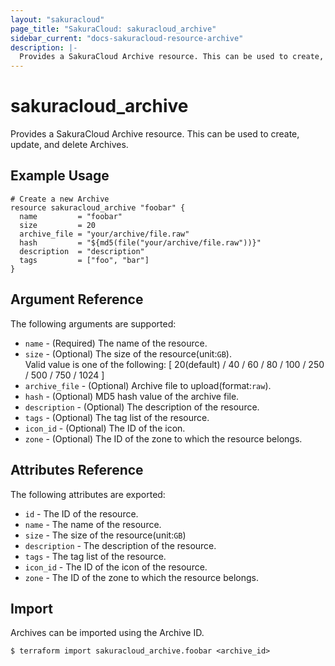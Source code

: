 ```yaml
---
layout: "sakuracloud"
page_title: "SakuraCloud: sakuracloud_archive"
sidebar_current: "docs-sakuracloud-resource-archive"
description: |-
  Provides a SakuraCloud Archive resource. This can be used to create, update, and delete Archives.
---
```


# sakuracloud\_archive

Provides a SakuraCloud Archive resource. This can be used to create, update, and delete Archives.

## Example Usage

```hcl
# Create a new Archive
resource sakuracloud_archive "foobar" {
  name         = "foobar"
  size         = 20
  archive_file = "your/archive/file.raw"
  hash         = "${md5(file("your/archive/file.raw"))}"
  description  = "description"
  tags         = ["foo", "bar"]
}
```

## Argument Reference

The following arguments are supported:

* `name` - (Required) The name of the resource.
* `size` - (Optional) The size of the resource(unit:`GB`).   
Valid value is one of the following: [ 20(default) / 40 / 60 / 80 / 100 / 250 / 500 / 750 / 1024 ]
* `archive_file` - (Optional) Archive file to upload(format:`raw`).
* `hash` - (Optional) MD5 hash value of the archive file.
* `description` - (Optional) The description of the resource.
* `tags` - (Optional) The tag list of the resource.
* `icon_id` - (Optional) The ID of the icon.
* `zone` - (Optional) The ID of the zone to which the resource belongs.

## Attributes Reference

The following attributes are exported:

* `id` - The ID of the resource.
* `name` - The name of the resource.
* `size` - The size of the resource(unit:`GB`)
* `description` - The description of the resource.
* `tags` - The tag list of the resource.
* `icon_id` - The ID of the icon of the resource.
* `zone` - The ID of the zone to which the resource belongs.

## Import

Archives can be imported using the Archive ID.

```
$ terraform import sakuracloud_archive.foobar <archive_id>
```
